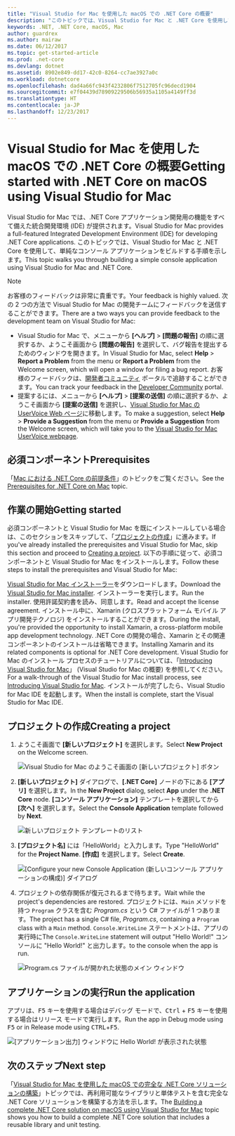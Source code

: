 ```yaml
---
title: "Visual Studio for Mac を使用した macOS での .NET Core の概要"
description: "このトピックでは、Visual Studio for Mac と .NET Core を使用して、単純なコンソール アプリケーションをビルドする手順を示します。"
keywords: .NET, .NET Core, macOS, Mac
author: guardrex
ms.author: mairaw
ms.date: 06/12/2017
ms.topic: get-started-article
ms.prod: .net-core
ms.devlang: dotnet
ms.assetid: 8902e849-dd17-42c0-8264-cc7ae3927a0c
ms.workload: dotnetcore
ms.openlocfilehash: dad4a66fc943f4232806f7512705fc96decd1904
ms.sourcegitcommit: e7f04439d78909229506b56935a1105a4149ff3d
ms.translationtype: HT
ms.contentlocale: ja-JP
ms.lasthandoff: 12/23/2017
---
```

# <a name="getting-started-with-net-core-on-macos-using-visual-studio-for-mac"></a><span data-ttu-id="4332a-104">Visual Studio for Mac を使用した macOS での .NET Core の概要</span><span class="sxs-lookup"><span data-stu-id="4332a-104">Getting started with .NET Core on macOS using Visual Studio for Mac</span></span>

<span data-ttu-id="4332a-105">Visual Studio for Mac では、.NET Core アプリケーション開発用の機能をすべて備えた統合開発環境 (IDE) が提供されます。</span><span class="sxs-lookup"><span data-stu-id="4332a-105">Visual Studio for Mac provides a full-featured Integrated Development Environment (IDE) for developing .NET Core applications.</span></span> <span data-ttu-id="4332a-106">このトピックでは、Visual Studio for Mac と .NET Core を使用して、単純なコンソール アプリケーションをビルドする手順を示します。</span><span class="sxs-lookup"><span data-stu-id="4332a-106">This topic walks you through building a simple console application using Visual Studio for Mac and .NET Core.</span></span>

> [!NOTE]
> <span data-ttu-id="4332a-107">お客様のフィードバックは非常に貴重です。</span><span class="sxs-lookup"><span data-stu-id="4332a-107">Your feedback is highly valued.</span></span> <span data-ttu-id="4332a-108">次の 2 つの方法で Visual Studio for Mac の開発チームにフィードバックを送信することができます。</span><span class="sxs-lookup"><span data-stu-id="4332a-108">There are a two ways you can provide feedback to the development team on Visual Studio for Mac:</span></span>
> * <span data-ttu-id="4332a-109">Visual Studio for Mac で、メニューから **[ヘルプ]** > **[問題の報告]** の順に選択するか、ようこそ画面から **[問題の報告]** を選択して、バグ報告を提出するためのウィンドウを開きます。</span><span class="sxs-lookup"><span data-stu-id="4332a-109">In Visual Studio for Mac, select **Help** > **Report a Problem** from the menu or **Report a Problem** from the Welcome screen, which will open a window for filing a bug report.</span></span> <span data-ttu-id="4332a-110">お客様のフィードバックは、[開発者コミュニティ](https://developercommunity.visualstudio.com/spaces/8/index.html) ポータルで追跡することができます。</span><span class="sxs-lookup"><span data-stu-id="4332a-110">You can track your feedback in the [Developer Community](https://developercommunity.visualstudio.com/spaces/8/index.html) portal.</span></span>
> * <span data-ttu-id="4332a-111">提案するには、メニューから **[ヘルプ]** > **[提案の送信]** の順に選択するか、ようこそ画面から **[提案の送信]** を選択し、[Visual Studio for Mac の UserVoice Web ページ](https://visualstudio.uservoice.com/forums/563332-visual-studio-for-mac)に移動します。</span><span class="sxs-lookup"><span data-stu-id="4332a-111">To make a suggestion, select **Help** > **Provide a Suggestion** from the menu or **Provide a Suggestion** from the Welcome screen, which will take you to the [Visual Studio for Mac UserVoice webpage](https://visualstudio.uservoice.com/forums/563332-visual-studio-for-mac).</span></span>

## <a name="prerequisites"></a><span data-ttu-id="4332a-112">必須コンポーネント</span><span class="sxs-lookup"><span data-stu-id="4332a-112">Prerequisites</span></span>

<span data-ttu-id="4332a-113">「[Mac における .NET Core の前提条件](../../core/macos-prerequisites.md)」のトピックをご覧ください。</span><span class="sxs-lookup"><span data-stu-id="4332a-113">See the [Prerequisites for .NET Core on Mac](../../core/macos-prerequisites.md) topic.</span></span>

## <a name="getting-started"></a><span data-ttu-id="4332a-114">作業の開始</span><span class="sxs-lookup"><span data-stu-id="4332a-114">Getting started</span></span>

<span data-ttu-id="4332a-115">必須コンポーネントと Visual Studio for Mac を既にインストールしている場合は、このセクションをスキップして、「[プロジェクトの作成](#creating-a-project)」に進みます。</span><span class="sxs-lookup"><span data-stu-id="4332a-115">If you've already installed the prerequisites and Visual Studio for Mac, skip this section and proceed to [Creating a project](#creating-a-project).</span></span> <span data-ttu-id="4332a-116">以下の手順に従って、必須コンポーネントと Visual Studio for Mac をインストールします。</span><span class="sxs-lookup"><span data-stu-id="4332a-116">Follow these steps to install the prerequisites and Visual Studio for Mac:</span></span>

<span data-ttu-id="4332a-117">[Visual Studio for Mac インストーラー](https://www.visualstudio.com/vs/visual-studio-mac/)をダウンロードします。</span><span class="sxs-lookup"><span data-stu-id="4332a-117">Download the [Visual Studio for Mac installer](https://www.visualstudio.com/vs/visual-studio-mac/).</span></span> <span data-ttu-id="4332a-118">インストーラーを実行します。</span><span class="sxs-lookup"><span data-stu-id="4332a-118">Run the installer.</span></span> <span data-ttu-id="4332a-119">使用許諾契約書を読み、同意します。</span><span class="sxs-lookup"><span data-stu-id="4332a-119">Read and accept the license agreement.</span></span> <span data-ttu-id="4332a-120">インストール中に、Xamarin (クロスプラットフォーム モバイル アプリ開発テクノロジ) をインストールすることができます。</span><span class="sxs-lookup"><span data-stu-id="4332a-120">During the install, you're provided the opportunity to install Xamarin, a cross-platform mobile app development technology.</span></span> <span data-ttu-id="4332a-121">.NET Core の開発の場合、Xamarin とその関連コンポーネントのインストールは省略できます。</span><span class="sxs-lookup"><span data-stu-id="4332a-121">Installing Xamarin and its related components is optional for .NET Core development.</span></span> <span data-ttu-id="4332a-122">Visual Studio for Mac のインストール プロセスのチュートリアルについては、「[Introducing Visual Studio for Mac](https://developer.xamarin.com/guides/cross-platform/visual-studio-mac/)」 (Visual Studio for Mac の概要) を参照してください。</span><span class="sxs-lookup"><span data-stu-id="4332a-122">For a walk-through of the Visual Studio for Mac install process, see [Introducing Visual Studio for Mac](https://developer.xamarin.com/guides/cross-platform/visual-studio-mac/).</span></span> <span data-ttu-id="4332a-123">インストールが完了したら、Visual Studio for Mac IDE を起動します。</span><span class="sxs-lookup"><span data-stu-id="4332a-123">When the install is complete, start the Visual Studio for Mac IDE.</span></span>

## <a name="creating-a-project"></a><span data-ttu-id="4332a-124">プロジェクトの作成</span><span class="sxs-lookup"><span data-stu-id="4332a-124">Creating a project</span></span>

1. <span data-ttu-id="4332a-125">ようこそ画面で **[新しいプロジェクト]** を選択します。</span><span class="sxs-lookup"><span data-stu-id="4332a-125">Select **New Project** on the Welcome screen.</span></span>

   ![Visual Studio for Mac のようこそ画面の [新しいプロジェクト] ボタン](./media/using-on-mac-vs/vsmac1.png)

1. <span data-ttu-id="4332a-127">**[新しいプロジェクト]** ダイアログで、**[.NET Core]** ノードの下にある **[アプリ]** を選択します。</span><span class="sxs-lookup"><span data-stu-id="4332a-127">In the **New Project** dialog, select **App** under the **.NET Core** node.</span></span> <span data-ttu-id="4332a-128">**[コンソール アプリケーション]** テンプレートを選択してから **[次へ]** を選択します。</span><span class="sxs-lookup"><span data-stu-id="4332a-128">Select the **Console Application** template followed by **Next**.</span></span>

   ![新しいプロジェクト テンプレートのリスト](./media/using-on-mac-vs/vsmac2.png)

1. <span data-ttu-id="4332a-130">**[プロジェクト名]** には「HelloWorld」と入力します。</span><span class="sxs-lookup"><span data-stu-id="4332a-130">Type "HelloWorld" for the **Project Name**.</span></span> <span data-ttu-id="4332a-131">**[作成]** を選択します。</span><span class="sxs-lookup"><span data-stu-id="4332a-131">Select **Create**.</span></span>

   ![[Configure your new Console Application (新しいコンソール アプリケーションの構成)] ダイアログ](./media/using-on-mac-vs/vsmac3.png)

1. <span data-ttu-id="4332a-133">プロジェクトの依存関係が復元されるまで待ちます。</span><span class="sxs-lookup"><span data-stu-id="4332a-133">Wait while the project's dependencies are restored.</span></span> <span data-ttu-id="4332a-134">プロジェクトには、`Main` メソッドを持つ `Program` クラスを含む *Program.cs* という C# ファイルが 1 つあります。</span><span class="sxs-lookup"><span data-stu-id="4332a-134">The project has a single C# file, *Program.cs*, containing a `Program` class with a `Main` method.</span></span> <span data-ttu-id="4332a-135">`Console.WriteLine` ステートメントは、アプリの実行時に</span><span class="sxs-lookup"><span data-stu-id="4332a-135">The `Console.WriteLine` statement will output "Hello World!"</span></span> <span data-ttu-id="4332a-136">コンソールに "Hello World!" と出力します。</span><span class="sxs-lookup"><span data-stu-id="4332a-136">to the console when the app is run.</span></span>

   ![Program.cs ファイルが開かれた状態のメイン ウィンドウ](./media/using-on-mac-vs/vsmac4.png)

## <a name="run-the-application"></a><span data-ttu-id="4332a-138">アプリケーションの実行</span><span class="sxs-lookup"><span data-stu-id="4332a-138">Run the application</span></span>

<span data-ttu-id="4332a-139">アプリは、<kbd>F5</kbd> キーを使用する場合はデバッグ モードで、<kbd>Ctrl</kbd> + <kbd>F5</kbd> キーを使用する場合はリリース モードで実行します。</span><span class="sxs-lookup"><span data-stu-id="4332a-139">Run the app in Debug mode using <kbd>F5</kbd> or in Release mode using <kbd>CTRL</kbd>+<kbd>F5</kbd>.</span></span>

![[アプリケーション出力] ウィンドウに Hello World! が表示された状態](./media/using-on-mac-vs/vsmac5.png)

## <a name="next-step"></a><span data-ttu-id="4332a-141">次のステップ</span><span class="sxs-lookup"><span data-stu-id="4332a-141">Next step</span></span>

<span data-ttu-id="4332a-142">「[Visual Studio for Mac を使用した macOS での完全な .NET Core ソリューションの構築](using-on-mac-vs-full-solution.md)」トピックでは、再利用可能なライブラリと単体テストを含む完全な .NET Core ソリューションを構築する方法を示します。</span><span class="sxs-lookup"><span data-stu-id="4332a-142">The [Building a complete .NET Core solution on macOS using Visual Studio for Mac](using-on-mac-vs-full-solution.md) topic shows you how to build a complete .NET Core solution that includes a reusable library and unit testing.</span></span>
